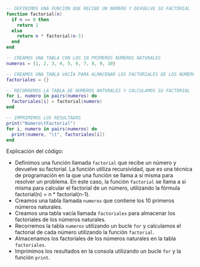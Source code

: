 ```lua
-- DEFINIMOS UNA FUNCIÓN QUE RECIBE UN NÚMERO Y DEVUELVE SU FACTORIAL
function factorial(n)
  if n == 0 then
    return 1
  else
    return n * factorial(n-1)
  end
end

-- CREAMOS UNA TABLA CON LOS 10 PRIMEROS NÚMEROS NATURALES
numeros = {1, 2, 3, 4, 5, 6, 7, 8, 9, 10}

-- CREAMOS UNA TABLA VACÍA PARA ALMACENAR LOS FACTORIALES DE LOS NÚMEROS NATURALES
factoriales = {}

-- RECORREMOS LA TABLA DE NÚMEROS NATURALES Y CALCULAMOS SU FACTORIAL
for i, numero in pairs(numeros) do
  factoriales[i] = factorial(numero)
end

-- IMPRIMIMOS LOS RESULTADOS
print("Número\tFactorial")
for i, numero in pairs(numeros) do
  print(numero, "\t", factoriales[i])
end
```

Explicación del código:

* Definimos una función llamada `factorial` que recibe un número y devuelve su factorial. La función utiliza recursividad, que es una técnica de programación en la que una función se llama a sí misma para resolver un problema. En este caso, la función `factorial` se llama a sí misma para calcular el factorial de un número, utilizando la fórmula factorial(n) = n * factorial(n-1).
* Creamos una tabla llamada `numeros` que contiene los 10 primeros números naturales.
* Creamos una tabla vacía llamada `factoriales` para almacenar los factoriales de los números naturales.
* Recorremos la tabla `numeros` utilizando un bucle `for` y calculamos el factorial de cada número utilizando la función `factorial`.
* Almacenamos los factoriales de los números naturales en la tabla `factoriales`.
* Imprimimos los resultados en la consola utilizando un bucle `for` y la función `print`.